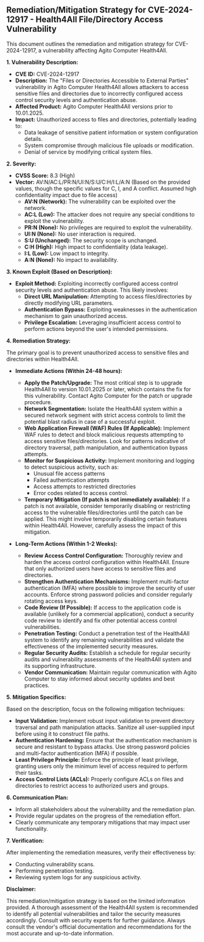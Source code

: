 ## Remediation/Mitigation Strategy for CVE-2024-12917 - Health4All File/Directory Access Vulnerability

This document outlines the remediation and mitigation strategy for CVE-2024-12917, a vulnerability affecting Agito Computer Health4All.

**1. Vulnerability Description:**

*   **CVE ID:** CVE-2024-12917
*   **Description:** The "Files or Directories Accessible to External Parties" vulnerability in Agito Computer Health4All allows attackers to access sensitive files and directories due to incorrectly configured access control security levels and authentication abuse.
*   **Affected Product:** Agito Computer Health4All versions prior to 10.01.2025.
*   **Impact:** Unauthorized access to files and directories, potentially leading to:
    *   Data leakage of sensitive patient information or system configuration details.
    *   System compromise through malicious file uploads or modification.
    *   Denial of service by modifying critical system files.

**2. Severity:**

*   **CVSS Score:** 8.3 (High)
*   **Vector:** AV:N/AC:L/PR:N/UI:N/S:U/C:H/I:L/A:N (Based on the provided values, though the specific values for C, I, and A conflict. Assumed high confidentiality impact due to file access)
    *   **AV:N (Network):** The vulnerability can be exploited over the network.
    *   **AC:L (Low):** The attacker does not require any special conditions to exploit the vulnerability.
    *   **PR:N (None):** No privileges are required to exploit the vulnerability.
    *   **UI:N (None):** No user interaction is required.
    *   **S:U (Unchanged):** The security scope is unchanged.
    *   **C:H (High):** High impact to confidentiality (data leakage).
    *   **I:L (Low):** Low impact to integrity.
    *   **A:N (None):** No impact to availability.

**3. Known Exploit (Based on Description):**

*   **Exploit Method:** Exploiting incorrectly configured access control security levels and authentication abuse.  This likely involves:
    *   **Direct URL Manipulation:**  Attempting to access files/directories by directly modifying URL parameters.
    *   **Authentication Bypass:**  Exploiting weaknesses in the authentication mechanism to gain unauthorized access.
    *   **Privilege Escalation:**  Leveraging insufficient access control to perform actions beyond the user's intended permissions.

**4. Remediation Strategy:**

The primary goal is to prevent unauthorized access to sensitive files and directories within Health4All.

*   **Immediate Actions (Within 24-48 hours):**
    *   **Apply the Patch/Upgrade:**  The most critical step is to upgrade Health4All to version 10.01.2025 or later, which contains the fix for this vulnerability. Contact Agito Computer for the patch or upgrade procedure.
    *   **Network Segmentation:** Isolate the Health4All system within a secured network segment with strict access controls to limit the potential blast radius in case of a successful exploit.
    *   **Web Application Firewall (WAF) Rules (If Applicable):**  Implement WAF rules to detect and block malicious requests attempting to access sensitive files/directories.  Look for patterns indicative of directory traversal, path manipulation, and authentication bypass attempts.
    *   **Monitor for Suspicious Activity:** Implement monitoring and logging to detect suspicious activity, such as:
        *   Unusual file access patterns
        *   Failed authentication attempts
        *   Access attempts to restricted directories
        *   Error codes related to access control.
    *   **Temporary Mitigation (If patch is not immediately available):**  If a patch is not available, consider temporarily disabling or restricting access to the vulnerable files/directories until the patch can be applied. This might involve temporarily disabling certain features within Health4All. However, carefully assess the impact of this mitigation.

*   **Long-Term Actions (Within 1-2 Weeks):**
    *   **Review Access Control Configuration:**  Thoroughly review and harden the access control configuration within Health4All.  Ensure that only authorized users have access to sensitive files and directories.
    *   **Strengthen Authentication Mechanisms:** Implement multi-factor authentication (MFA) where possible to improve the security of user accounts.  Enforce strong password policies and consider regularly rotating access keys.
    *   **Code Review (If Possible):**  If access to the application code is available (unlikely for a commercial application), conduct a security code review to identify and fix other potential access control vulnerabilities.
    *   **Penetration Testing:**  Conduct a penetration test of the Health4All system to identify any remaining vulnerabilities and validate the effectiveness of the implemented security measures.
    *   **Regular Security Audits:**  Establish a schedule for regular security audits and vulnerability assessments of the Health4All system and its supporting infrastructure.
    *   **Vendor Communication:** Maintain regular communication with Agito Computer to stay informed about security updates and best practices.

**5. Mitigation Specifics:**

Based on the description, focus on the following mitigation techniques:

*   **Input Validation:** Implement robust input validation to prevent directory traversal and path manipulation attacks.  Sanitize all user-supplied input before using it to construct file paths.
*   **Authentication Hardening:** Ensure that the authentication mechanism is secure and resistant to bypass attacks.  Use strong password policies and multi-factor authentication (MFA) if possible.
*   **Least Privilege Principle:** Enforce the principle of least privilege, granting users only the minimum level of access required to perform their tasks.
*   **Access Control Lists (ACLs):** Properly configure ACLs on files and directories to restrict access to authorized users and groups.

**6. Communication Plan:**

*   Inform all stakeholders about the vulnerability and the remediation plan.
*   Provide regular updates on the progress of the remediation effort.
*   Clearly communicate any temporary mitigations that may impact user functionality.

**7. Verification:**

After implementing the remediation measures, verify their effectiveness by:

*   Conducting vulnerability scans.
*   Performing penetration testing.
*   Reviewing system logs for any suspicious activity.

**Disclaimer:**

This remediation/mitigation strategy is based on the limited information provided. A thorough assessment of the Health4All system is recommended to identify all potential vulnerabilities and tailor the security measures accordingly.  Consult with security experts for further guidance.  Always consult the vendor's official documentation and recommendations for the most accurate and up-to-date information.
